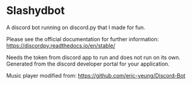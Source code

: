 # Slashydbot
A discord bot running on discord.py that I made for fun.

Please see the official documentation for further information: https://discordpy.readthedocs.io/en/stable/


Needs the token from discord app to run and does not run on its own. Generated from the discord developer portal for your application.

Music player modified from: https://github.com/eric-yeung/Discord-Bot
